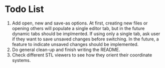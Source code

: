 # Todo List
1. Add open, new and save-as options. At first, creating new files or opening others will populate a single editor tab, but in the future dynamic tabs should be implmented. If using only a single tab, ask user if they want to save unsaved changes before switching. In the future, a feature to indicate unsaved changes should be implemented.
2. Do general clean-up and finish writing the README.
3. Check different STL viewers to see how they orient their coordinate systems.